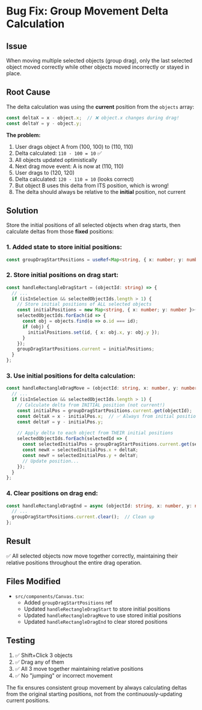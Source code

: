 # Bug Fix: Group Movement Delta Calculation

## Issue
When moving multiple selected objects (group drag), only the last selected object moved correctly while other objects moved incorrectly or stayed in place.

## Root Cause
The delta calculation was using the **current** position from the `objects` array:
```typescript
const deltaX = x - object.x;  // ❌ object.x changes during drag!
const deltaY = y - object.y;
```

**The problem:**
1. User drags object A from (100, 100) to (110, 110)
2. Delta calculated: `110 - 100 = 10` ✅
3. All objects updated optimistically
4. Next drag move event: A is now at (110, 110)
5. User drags to (120, 120)
6. Delta calculated: `120 - 110 = 10` (looks correct)
7. But object B uses this delta from ITS position, which is wrong!
8. The delta should always be relative to the **initial** position, not current

## Solution
Store the initial positions of all selected objects when drag starts, then calculate deltas from those **fixed** positions:

### 1. Added state to store initial positions:
```typescript
const groupDragStartPositions = useRef<Map<string, { x: number; y: number }>>(new Map());
```

### 2. Store initial positions on drag start:
```typescript
const handleRectangleDragStart = (objectId: string) => {
  // ...
  if (isInSelection && selectedObjectIds.length > 1) {
    // Store initial positions of ALL selected objects
    const initialPositions = new Map<string, { x: number; y: number }>();
    selectedObjectIds.forEach(id => {
      const obj = objects.find(o => o.id === id);
      if (obj) {
        initialPositions.set(id, { x: obj.x, y: obj.y });
      }
    });
    groupDragStartPositions.current = initialPositions;
  }
};
```

### 3. Use initial positions for delta calculation:
```typescript
const handleRectangleDragMove = (objectId: string, x: number, y: number) => {
  // ...
  if (isInSelection && selectedObjectIds.length > 1) {
    // Calculate delta from INITIAL position (not current!)
    const initialPos = groupDragStartPositions.current.get(objectId);
    const deltaX = x - initialPos.x;  // ✅ Always from initial position
    const deltaY = y - initialPos.y;
    
    // Apply delta to each object from THEIR initial positions
    selectedObjectIds.forEach(selectedId => {
      const selectedInitialPos = groupDragStartPositions.current.get(selectedId);
      const newX = selectedInitialPos.x + deltaX;
      const newY = selectedInitialPos.y + deltaY;
      // Update position...
    });
  }
};
```

### 4. Clear positions on drag end:
```typescript
const handleRectangleDragEnd = async (objectId: string, x: number, y: number) => {
  // ...
  groupDragStartPositions.current.clear();  // Clean up
};
```

## Result
✅ All selected objects now move together correctly, maintaining their relative positions throughout the entire drag operation.

## Files Modified
- `src/components/Canvas.tsx`:
  - Added `groupDragStartPositions` ref
  - Updated `handleRectangleDragStart` to store initial positions
  - Updated `handleRectangleDragMove` to use stored initial positions
  - Updated `handleRectangleDragEnd` to clear stored positions

## Testing
1. ✅ Shift+Click 3 objects
2. ✅ Drag any of them
3. ✅ All 3 move together maintaining relative positions
4. ✅ No "jumping" or incorrect movement

The fix ensures consistent group movement by always calculating deltas from the original starting positions, not from the continuously-updating current positions.

